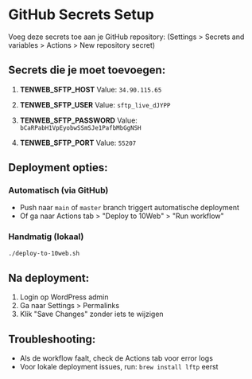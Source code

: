 # GitHub Secrets Setup

Voeg deze secrets toe aan je GitHub repository:
(Settings > Secrets and variables > Actions > New repository secret)

## Secrets die je moet toevoegen:

1. **TENWEB_SFTP_HOST**
   Value: `34.90.115.65`

2. **TENWEB_SFTP_USER**
   Value: `sftp_live_dJYPP`

3. **TENWEB_SFTP_PASSWORD**
   Value: `bCaRPabH1VpEyobwSSmSJe1PafbMbGgNSH`

4. **TENWEB_SFTP_PORT**
   Value: `55207`

## Deployment opties:

### Automatisch (via GitHub)
- Push naar `main` of `master` branch triggert automatische deployment
- Of ga naar Actions tab > "Deploy to 10Web" > "Run workflow"

### Handmatig (lokaal)
```bash
./deploy-to-10web.sh
```

## Na deployment:
1. Login op WordPress admin
2. Ga naar Settings > Permalinks
3. Klik "Save Changes" zonder iets te wijzigen

## Troubleshooting:
- Als de workflow faalt, check de Actions tab voor error logs
- Voor lokale deployment issues, run: `brew install lftp` eerst
